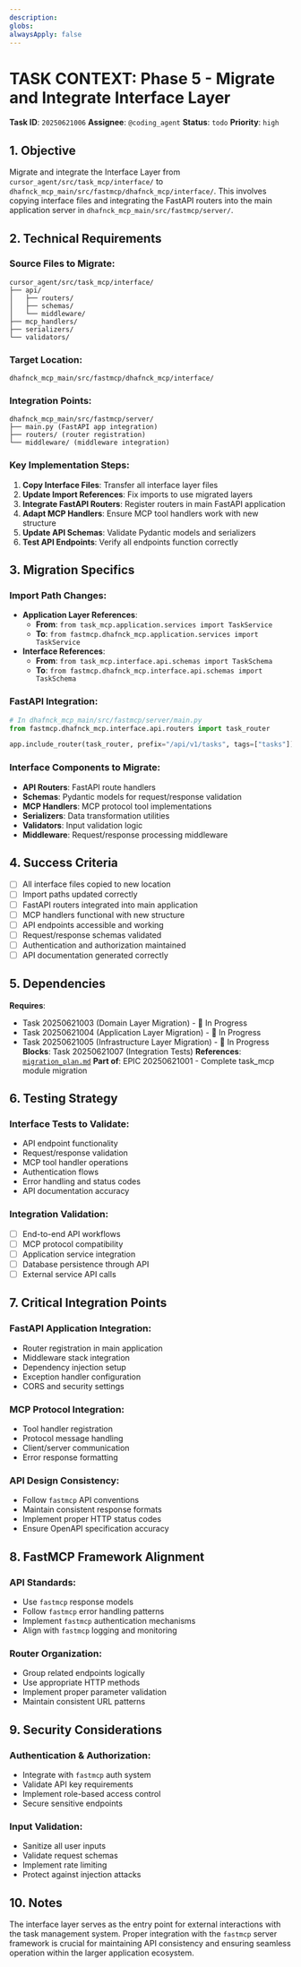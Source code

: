 ```yaml
---
description:
globs:
alwaysApply: false
---
```

# TASK CONTEXT: Phase 5 - Migrate and Integrate Interface Layer

**Task ID**: `20250621006`
**Assignee**: `@coding_agent`
**Status**: `todo`
**Priority**: `high`

## 1. Objective

Migrate and integrate the Interface Layer from `cursor_agent/src/task_mcp/interface/` to `dhafnck_mcp_main/src/fastmcp/dhafnck_mcp/interface/`. This involves copying interface files and integrating the FastAPI routers into the main application server in `dhafnck_mcp_main/src/fastmcp/server/`.

## 2. Technical Requirements

### Source Files to Migrate:
```
cursor_agent/src/task_mcp/interface/
├── api/
│   ├── routers/
│   ├── schemas/
│   └── middleware/
├── mcp_handlers/
├── serializers/
└── validators/
```

### Target Location:
```
dhafnck_mcp_main/src/fastmcp/dhafnck_mcp/interface/
```

### Integration Points:
```
dhafnck_mcp_main/src/fastmcp/server/
├── main.py (FastAPI app integration)
├── routers/ (router registration)
└── middleware/ (middleware integration)
```

### Key Implementation Steps:
1. **Copy Interface Files**: Transfer all interface layer files
2. **Update Import References**: Fix imports to use migrated layers
3. **Integrate FastAPI Routers**: Register routers in main FastAPI application
4. **Adapt MCP Handlers**: Ensure MCP tool handlers work with new structure
5. **Update API Schemas**: Validate Pydantic models and serializers
6. **Test API Endpoints**: Verify all endpoints function correctly

## 3. Migration Specifics

### Import Path Changes:
- **Application Layer References**: 
  - **From**: `from task_mcp.application.services import TaskService`
  - **To**: `from fastmcp.dhafnck_mcp.application.services import TaskService`
- **Interface References**:
  - **From**: `from task_mcp.interface.api.schemas import TaskSchema`
  - **To**: `from fastmcp.dhafnck_mcp.interface.api.schemas import TaskSchema`

### FastAPI Integration:
```python
# In dhafnck_mcp_main/src/fastmcp/server/main.py
from fastmcp.dhafnck_mcp.interface.api.routers import task_router

app.include_router(task_router, prefix="/api/v1/tasks", tags=["tasks"])
```

### Interface Components to Migrate:
- **API Routers**: FastAPI route handlers
- **Schemas**: Pydantic models for request/response validation
- **MCP Handlers**: MCP protocol tool implementations
- **Serializers**: Data transformation utilities
- **Validators**: Input validation logic
- **Middleware**: Request/response processing middleware

## 4. Success Criteria

- [ ] All interface files copied to new location
- [ ] Import paths updated correctly
- [ ] FastAPI routers integrated into main application
- [ ] MCP handlers functional with new structure
- [ ] API endpoints accessible and working
- [ ] Request/response schemas validated
- [ ] Authentication and authorization maintained
- [ ] API documentation generated correctly

## 5. Dependencies

**Requires**: 
- Task 20250621003 (Domain Layer Migration) - 🔄 In Progress
- Task 20250621004 (Application Layer Migration) - 🔄 In Progress  
- Task 20250621005 (Infrastructure Layer Migration) - 🔄 In Progress
**Blocks**: Task 20250621007 (Integration Tests)
**References**: [`migration_plan.md`](mdc:../../migration_plan.md)
**Part of**: EPIC 20250621001 - Complete task_mcp module migration

## 6. Testing Strategy

### Interface Tests to Validate:
- API endpoint functionality
- Request/response validation
- MCP tool handler operations
- Authentication flows
- Error handling and status codes
- API documentation accuracy

### Integration Validation:
- [ ] End-to-end API workflows
- [ ] MCP protocol compatibility
- [ ] Application service integration
- [ ] Database persistence through API
- [ ] External service API calls

## 7. Critical Integration Points

### FastAPI Application Integration:
- Router registration in main application
- Middleware stack integration
- Dependency injection setup
- Exception handler configuration
- CORS and security settings

### MCP Protocol Integration:
- Tool handler registration
- Protocol message handling
- Client/server communication
- Error response formatting

### API Design Consistency:
- Follow `fastmcp` API conventions
- Maintain consistent response formats
- Implement proper HTTP status codes
- Ensure OpenAPI specification accuracy

## 8. FastMCP Framework Alignment

### API Standards:
- Use `fastmcp` response models
- Follow `fastmcp` error handling patterns
- Implement `fastmcp` authentication mechanisms
- Align with `fastmcp` logging and monitoring

### Router Organization:
- Group related endpoints logically
- Use appropriate HTTP methods
- Implement proper parameter validation
- Maintain consistent URL patterns

## 9. Security Considerations

### Authentication & Authorization:
- Integrate with `fastmcp` auth system
- Validate API key requirements
- Implement role-based access control
- Secure sensitive endpoints

### Input Validation:
- Sanitize all user inputs
- Validate request schemas
- Implement rate limiting
- Protect against injection attacks

## 10. Notes

The interface layer serves as the entry point for external interactions with the task management system. Proper integration with the `fastmcp` server framework is crucial for maintaining API consistency and ensuring seamless operation within the larger application ecosystem.
